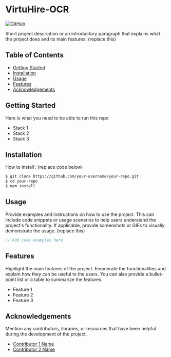 # VirtuHire-OCR

[![GitHub](https://img.shields.io/badge/GitHub-View_on_GitHub-lightgrey.svg)](https://github.com/magma-bangkit/VirtuHire-OCR)

Short project description or an introductory paragraph that explains what the project does and its main features. (replace this)

## Table of Contents

- [Getting Started](#getting-started)
- [Installation](#installation)
- [Usage](#usage)
- [Features](#features)
- [Acknowledgements](#acknowledgements)

## Getting Started
Here is what you need to be able to run this repo

- Stack 1
- Stack 2
- Stack 3

## Installation

How to install : (replace code below)

```bash
$ git clone https://github.com/your-username/your-repo.git
$ cd your-repo
$ npm install
```

## Usage

Provide examples and instructions on how to use the project. This can include code snippets or usage scenarios to help users understand the project's functionality. If applicable, provide screenshots or GIFs to visually demonstrate the usage. (replace this)

```javascript
// Add code examples here
```

## Features

Highlight the main features of the project. Enumerate the functionalities and explain how they can be useful to the users. You can also provide a bullet-point list or a table to summarize the features.

- Feature 1
- Feature 2
- Feature 3

## Acknowledgements

Mention any contributors, libraries, or resources that have been helpful during the development of the project.

- [Contributor 1 Name](https://github.com/contributor-1-username)
- [Contributor 2 Name](https://github.com/contributor-2-username)
